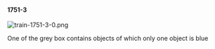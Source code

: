 #### 1751-3
![train-1751-3-0.png](https://github.com/lil-lab/nlvr/raw/master/nlvr/train/images/64/train-1751-3-0.png "train-1751-3-0.png")

One of the grey box contains objects of which only one object is blue